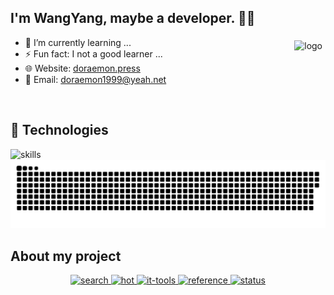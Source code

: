 ## I'm WangYang, maybe a developer. 👨‍💻

<picture>
  <source media="(prefers-color-scheme: dark)" srcset="https://github-readme-stats.vercel.app/api/top-langs/?username=Code-wy&hide_border=true&layout=compact&theme=radical">
  <source media="(prefers-color-scheme: light)" srcset="https://github-readme-stats.vercel.app/api/top-langs/?username=Code-wy&hide_border=true&layout=compact">
  <img src="https://github-readme-stats.vercel.app/api/top-langs/?username=Code-wy&hide_border=true&layout=compact" alt="logo" height="160" align="right" style="margin: 5px; margin-bottom: 20px;" />
</picture>

- 🌱 I’m currently learning ...  
- ⚡ Fun fact: I not a good learner ... 
- 🌐 Website: <a href="https://www.doraemon.press/">doraemon.press</a>
- 📧 Email: <a href="mailto:doraemon1999@yeah.net">doraemon1999@yeah.net</a>
<br/>  

## 🔧 Technologies

<picture>
  <source media="(prefers-color-scheme: dark)" srcset="https://skillicons.dev/icons?i=htmx,ts,js,html,css,tailwind,py,mongodb,md,vue,react,nuxtjs,nextjs,nestjs,vite,webpack,nodejs,java,spring,go,redis,docker,kubernetes,nginx,jenkins,git,github,githubactions,gitlab,vscode,idea,cloudflare,workers,vercel,linux&theme=dark">
  <source media="(prefers-color-scheme: light)" srcset="https://skillicons.dev/icons?i=htmx,ts,js,html,css,tailwind,py,mongodb,md,vue,react,nuxtjs,nextjs,nestjs,vite,webpack,nodejs,java,spring,go,redis,docker,kubernetes,nginx,jenkins,git,github,githubactions,gitlab,vscode,idea,cloudflare,workers,vercel,linux&theme=light">
  <img src="https://skillicons.dev/icons?i=htmx,ts,js,html,css,tailwind,py,mongodb,md,vue,react,nuxtjs,nextjs,nestjs,vite,webpack,nodejs,java,spring,go,redis,docker,kubernetes,nginx,jenkins,git,github,githubactions,gitlab,vscode,idea,cloudflare,workers,vercel,linux&theme=light" alt="skills" />
</picture>
<br/>

<picture>
  <source media="(prefers-color-scheme: dark)" srcset="https://raw.githubusercontent.com/Code-wy/Code-wy/output/github-contribution-grid-snake-dark.svg">
  <source media="(prefers-color-scheme: light)" srcset="https://raw.githubusercontent.com/Code-wy/Code-wy/output/github-contribution-grid-snake.svg">
  <img alt="github contribution grid snake animation" src="https://raw.githubusercontent.com/Code-wy/Code-wy/output/github-contribution-grid-snake.svg">
</picture>

## About my project  
<div align="center">
<a href="https://search.doraemon.press" target="_blank">
<img src=https://img.shields.io/badge/起_始_页-%2324292e.svg?&style=for-the-badge&logo=SearXNG&logoColor=white alt=search style="margin-bottom: 5px;" />
</a>
<a href="https://hot.doraemon.press" target="_blank">
<img src=https://img.shields.io/badge/今_日_热_榜-%2300acee.svg?&style=for-the-badge&logo=fireship&logoColor=white alt=hot style="margin-bottom: 5px;" />
</a>
<a href="https://it-tools.doraemon.press" target="_blank">
<img src=https://img.shields.io/badge/工_具_箱-%231E77B5.svg?&style=for-the-badge&logo=semanticweb&logoColor=white alt=it-tools style="margin-bottom: 5px;" />
</a>
<a href="https://reference.doraemon.press" target="_blank">
<img src=https://img.shields.io/badge/速_查_表-%2308090A.svg?&style=for-the-badge&logo=databricks&logoColor=white alt=reference style="margin-bottom: 5px;" />
</a>
<a href="https://status.doraemon.press" target="_blank">
<img src=https://img.shields.io/badge/站_点_监_控-%232E87FB.svg?&style=for-the-badge&logo=airplayvideo&logoColor=white alt=status style="margin-bottom: 5px;" />
</a>
</div>  
